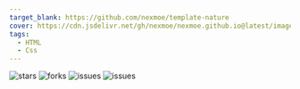 ```yaml
---
target_blank: https://github.com/nexmoe/template-nature
cover: https://cdn.jsdelivr.net/gh/nexmoe/nexmoe.github.io@latest/images/20190301%E4%B8%80%E4%B8%AA%E7%BD%91%E9%A1%B5%E8%AE%BE%E8%AE%A1%E6%AF%94%E8%B5%9B%E7%9A%84%E6%A8%A1%E6%9D%BF/image-20201105151817103.png
tags:
  - HTML
  - Css
---
```


![stars](https://img.shields.io/github/stars/nexmoe/template-nature.svg) ![forks](https://img.shields.io/github/forks/nexmoe/template-nature.svg) ![issues](https://img.shields.io/github/issues/nexmoe/template-nature.svg)   ![issues](https://img.shields.io/github/issues-pr/nexmoe/template-nature.svg) 

<!--more-->

